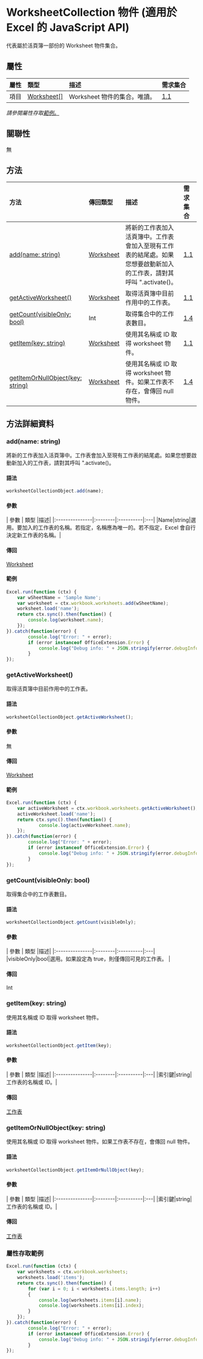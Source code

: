# <a name="worksheetcollection-object-javascript-api-for-excel"></a>WorksheetCollection 物件 (適用於 Excel 的 JavaScript API)

代表屬於活頁簿一部份的 Worksheet 物件集合。

## <a name="properties"></a>屬性

| 屬性	       | 類型	    |描述| 需求集合|
|:---------------|:--------|:----------|:----|
|項目|[Worksheet[]](worksheet.md)|Worksheet 物件的集合。唯讀。|[1.1](../requirement-sets/excel-api-requirement-sets.md)|

_請參閱屬性存取[範例。](#property-access-examples)_

## <a name="relationships"></a>關聯性
無


## <a name="methods"></a>方法

| 方法           | 傳回類型    |描述| 需求集合|
|:---------------|:--------|:----------|:----|
|[add(name: string)](#addname-string)|[Worksheet](worksheet.md)|將新的工作表加入活頁簿中。工作表會加入至現有工作表的結尾處。如果您想要啟動新加入的工作表，請對其呼叫 ".activate()。|[1.1](../requirement-sets/excel-api-requirement-sets.md)|
|[getActiveWorksheet()](#getactiveworksheet)|[Worksheet](worksheet.md)|取得活頁簿中目前作用中的工作表。|[1.1](../requirement-sets/excel-api-requirement-sets.md)|
|[getCount(visibleOnly: bool)](#getcountvisibleonly-bool)|Int|取得集合中的工作表數目。|[1.4](../requirement-sets/excel-api-requirement-sets.md)|
|[getItem(key: string)](#getitemkey-string)|[Worksheet](worksheet.md)|使用其名稱或 ID 取得 worksheet 物件。|[1.1](../requirement-sets/excel-api-requirement-sets.md)|
|[getItemOrNullObject(key: string)](#getitemornullobjectkey-string)|[Worksheet](worksheet.md)|使用其名稱或 ID 取得 worksheet 物件。如果工作表不存在，會傳回 null 物件。|[1.4](../requirement-sets/excel-api-requirement-sets.md)|

## <a name="method-details"></a>方法詳細資料


### <a name="addname-string"></a>add(name: string)
將新的工作表加入活頁簿中。工作表會加入至現有工作表的結尾處。如果您想要啟動新加入的工作表，請對其呼叫 ".activate()。

#### <a name="syntax"></a>語法
```js
worksheetCollectionObject.add(name);
```

#### <a name="parameters"></a>參數
| 參數	       | 類型    |描述|
|:---------------|:--------|:----------|:---|
|Name|string|選用。要加入的工作表的名稱。若指定，名稱應為唯一的。若不指定，Excel 會自行決定新工作表的名稱。|

#### <a name="returns"></a>傳回
[Worksheet](worksheet.md)

#### <a name="examples"></a>範例

```js
Excel.run(function (ctx) { 
    var wSheetName = 'Sample Name';
    var worksheet = ctx.workbook.worksheets.add(wSheetName);
    worksheet.load('name');
    return ctx.sync().then(function() {
        console.log(worksheet.name);
    });
}).catch(function(error) {
        console.log("Error: " + error);
        if (error instanceof OfficeExtension.Error) {
            console.log("Debug info: " + JSON.stringify(error.debugInfo));
        }
});
```


### <a name="getactiveworksheet"></a>getActiveWorksheet()
取得活頁簿中目前作用中的工作表。

#### <a name="syntax"></a>語法
```js
worksheetCollectionObject.getActiveWorksheet();
```

#### <a name="parameters"></a>參數
無

#### <a name="returns"></a>傳回
[Worksheet](worksheet.md)

#### <a name="examples"></a>範例

```js
Excel.run(function (ctx) {  
    var activeWorksheet = ctx.workbook.worksheets.getActiveWorksheet();
    activeWorksheet.load('name');
    return ctx.sync().then(function() {
            console.log(activeWorksheet.name);
    });
}).catch(function(error) {
        console.log("Error: " + error);
        if (error instanceof OfficeExtension.Error) {
            console.log("Debug info: " + JSON.stringify(error.debugInfo));
        }
});
```


### <a name="getcountvisibleonly-bool"></a>getCount(visibleOnly: bool)
取得集合中的工作表數目。

#### <a name="syntax"></a>語法
```js
worksheetCollectionObject.getCount(visibleOnly);
```

#### <a name="parameters"></a>參數
| 參數	       | 類型    |描述|
|:---------------|:--------|:----------|:---|
|visibleOnly|bool|選用。如果設定為 true，則僅傳回可見的工作表。 |

#### <a name="returns"></a>傳回
Int

### <a name="getitemkey-string"></a>getItem(key: string)
使用其名稱或 ID 取得 worksheet 物件。

#### <a name="syntax"></a>語法
```js
worksheetCollectionObject.getItem(key);
```

#### <a name="parameters"></a>參數
| 參數	       | 類型    |描述|
|:---------------|:--------|:----------|:---|
|索引鍵|string|工作表的名稱或 ID。|

#### <a name="returns"></a>傳回
[工作表](worksheet.md)

### <a name="getitemornullobjectkey-string"></a>getItemOrNullObject(key: string)
使用其名稱或 ID 取得 worksheet 物件。如果工作表不存在，會傳回 null 物件。

#### <a name="syntax"></a>語法
```js
worksheetCollectionObject.getItemOrNullObject(key);
```

#### <a name="parameters"></a>參數
| 參數	       | 類型    |描述|
|:---------------|:--------|:----------|:---|
|索引鍵|string|工作表的名稱或 ID。|

#### <a name="returns"></a>傳回
[工作表](worksheet.md)
### <a name="property-access-examples"></a>屬性存取範例
```js
Excel.run(function (ctx) { 
    var worksheets = ctx.workbook.worksheets;
    worksheets.load('items');
    return ctx.sync().then(function() {
        for (var i = 0; i < worksheets.items.length; i++)
        {
            console.log(worksheets.items[i].name);
            console.log(worksheets.items[i].index);
        }
    });
}).catch(function(error) {
        console.log("Error: " + error);
        if (error instanceof OfficeExtension.Error) {
            console.log("Debug info: " + JSON.stringify(error.debugInfo));
        }
});
```

